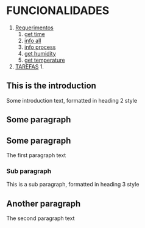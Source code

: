 # FUNCIONALIDADES
1. [Requerimentos](#requerimentos)
    1. [get time](#get_time)
    2. [info all](#info_all)
    3. [info process](#info_process)
    5. [get humidity](#get_humidity)
    6. [get temperature](#get_temperature)
2. [TAREFAS](#tarefas)
    1.

## This is the introduction <a name="introduction"></a>
Some introduction text, formatted in heading 2 style

## Some paragraph <a name="get_time"></a>
## Some paragraph <a name="paragraph1"></a>
The first paragraph text

### Sub paragraph <a name="subparagraph1"></a>
This is a sub paragraph, formatted in heading 3 style

## Another paragraph <a name="paragraph2"></a>
The second paragraph text